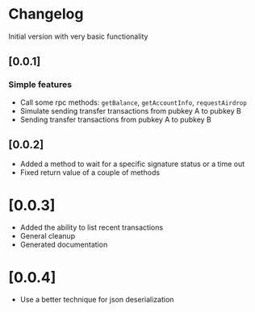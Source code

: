 # Changelog

Initial version with very basic functionality

## [0.0.1]

### Simple features

- Call some rpc methods: `getBalance`, `getAccountInfo`, `requestAirdrop`
- Simulate sending transfer transactions from pubkey A to pubkey B
- Sending transfer transactions from pubkey A to pubkey B

## [0.0.2]
- Added a method to wait for a specific signature status or a time out
- Fixed return value of a couple of methods

# [0.0.3]
- Added the ability to list recent transactions
- General cleanup
- Generated documentation

# [0.0.4]
- Use a better technique for json deserialization

